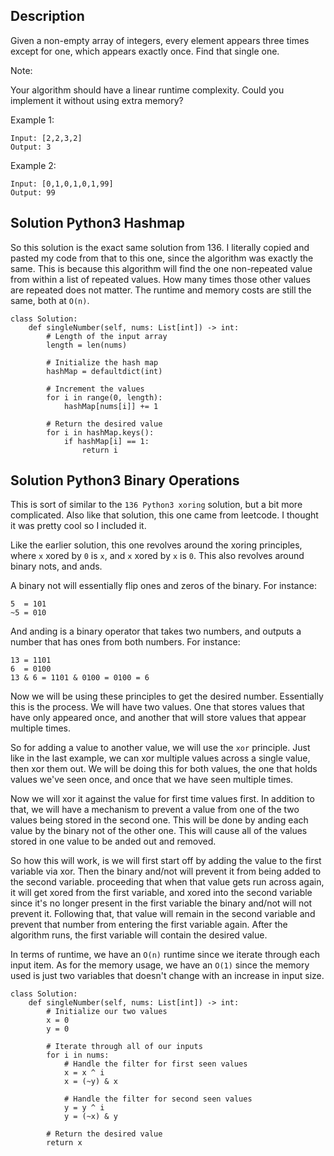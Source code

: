 ## Description

Given a non-empty array of integers, every element appears three times except for one, which appears exactly once. Find that single one.

Note:

Your algorithm should have a linear runtime complexity. Could you implement it without using extra memory?

Example 1:

```
Input: [2,2,3,2]
Output: 3
```

Example 2:

```
Input: [0,1,0,1,0,1,99]
Output: 99
```

## Solution Python3 Hashmap

So this solution is the exact same solution from 136. I literally copied and pasted my code from that to this one, since the algorithm was exactly the same. This is because this algorithm will find the one non-repeated value from within a list of repeated values. How many times those other values are repeated does not matter. The runtime and memory costs are still the same, both at `O(n)`.

```
class Solution:
    def singleNumber(self, nums: List[int]) -> int:
        # Length of the input array
        length = len(nums)
        
        # Initialize the hash map
        hashMap = defaultdict(int)
        
        # Increment the values
        for i in range(0, length):
            hashMap[nums[i]] += 1
        
        # Return the desired value
        for i in hashMap.keys():
            if hashMap[i] == 1:
                return i
```

## Solution Python3 Binary Operations

This is sort of similar to the `136 Python3 xoring` solution, but a bit more complicated. Also like that solution, this one came from leetcode. I thought it was pretty cool so I included it. 

Like the earlier solution, this one revolves around the xoring principles, where `x` xored by `0` is `x`, and `x` xored by `x` is `0`. This also revolves around binary nots, and ands.

A binary not will essentially flip ones and zeros of the binary. For instance:

```
5  = 101
~5 = 010
```

And anding is a binary operator that takes two numbers, and outputs a number that has ones from both numbers. For instance:

```
13 = 1101
6  = 0100
13 & 6 = 1101 & 0100 = 0100 = 6
``` 

Now we will be using these principles to get the desired number. Essentially this is the process. We will have two values. One that stores values that have only appeared once, and another that will store values that appear multiple times. 

So for adding a value to another value, we will use the `xor` principle. Just like in the last example, we can xor multiple values across a single value, then xor them out. We will be doing this for both values, the one that holds values we've seen once, and once that we have seen multiple times.

Now we will xor it against the value for first time values first. In addition to that, we will have a mechanism to prevent a value from one of the two values being stored in the second one. This will be done by anding each value by the binary not of the other one. This will cause all of the values stored in one value to be anded out and removed.

So how this will work, is we will first start off by adding the value to the first variable via xor. Then the binary and/not will prevent it from being added to the second variable. proceeding that when that value gets run across again, it will get xored from the first variable, and xored into the second variable since it's no longer present in the first variable the binary and/not will not prevent it. Following that, that value will remain in the second variable and prevent that number from entering the first variable again. After the algorithm runs, the first variable will contain the desired value.

In terms of runtime, we have an `O(n)` runtime since we iterate through each input item. As for the memory usage, we have an `O(1)` since the memory used is just two variables that doesn't change with an increase in input size.

```
class Solution:
    def singleNumber(self, nums: List[int]) -> int:
        # Initialize our two values
        x = 0
        y = 0
        
        # Iterate through all of our inputs
        for i in nums:
            # Handle the filter for first seen values
            x = x ^ i
            x = (~y) & x

            # Handle the filter for second seen values
            y = y ^ i
            y = (~x) & y
            
        # Return the desired value
        return x
```



